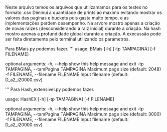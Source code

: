 Neste arquivo temos os arquivos que utilizamamos para os testes no formato .csv
Diminui a quantidade de prints ao maximo evitando mostrar os valores das paginas e buckets pois gasta muito tempo, e as implementações perdem desempenho.
Na arvore mostro apenas a criação de novas raizes (desconsiderando a raiz inicial) durante a criação.
Na hash mostro apenas a profundidade global durante a criação.
A execussão pode ser feita diretamente pelo terminal utilizando os parametros. 


Para BMais.py podemos fazer.
'''
usage: BMais [-h] [-tp TAMPAGINA] [-f FILENAME]

optional arguments:
  -h, --help            show this help message and exit
  -tp TAMPAGINA, --tamPagina TAMPAGINA
                        Maximum page size (default: 2048)
  -f FILENAME, --filename FILENAME
                        Input filename (default: D_a2_i20000.csv)

'''
Para Hash_extensivel.py podemos fazer.

usage: HashEX [-h] [-tp TAMPAGINA] [-f FILENAME]

optional arguments:
  -h, --help            show this help message and exit
  -tp TAMPAGINA, --tamPagina TAMPAGINA
                        Maximum page size (default: 3000)
  -f FILENAME, --filename FILENAME
                        Input filename (default: D_a2_i20000.csv)


